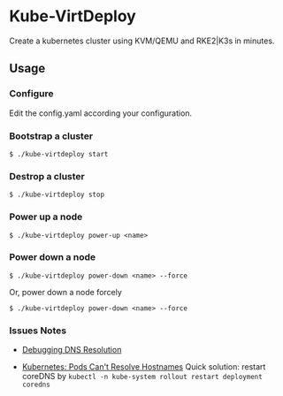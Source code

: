 # Kube-VirtDeploy

Create a kubernetes cluster using KVM/QEMU and RKE2|K3s in minutes.

## Usage
### Configure
Edit the config.yaml according your configuration.

### Bootstrap a cluster
```
$ ./kube-virtdeploy start
```

### Destrop a cluster
```
$ ./kube-virtdeploy stop
```

### Power up a node
```
$ ./kube-virtdeploy power-up <name>
```

### Power down a node
```
$ ./kube-virtdeploy power-down <name> --force
```

Or, power down a node forcely
```
$ ./kube-virtdeploy power-down <name> --force
```

### Issues Notes
- [Debugging DNS Resolution](https://kubernetes.io/docs/tasks/administer-cluster/dns-debugging-resolution/#known-issues)

- [Kubernetes: Pods Can't Resolve Hostnames](https://stackoverflow.com/questions/45805483/kubernetes-pods-cant-resolve-hostnames)
  Quick solution: restart coreDNS by `kubectl -n kube-system rollout restart deployment coredns`
